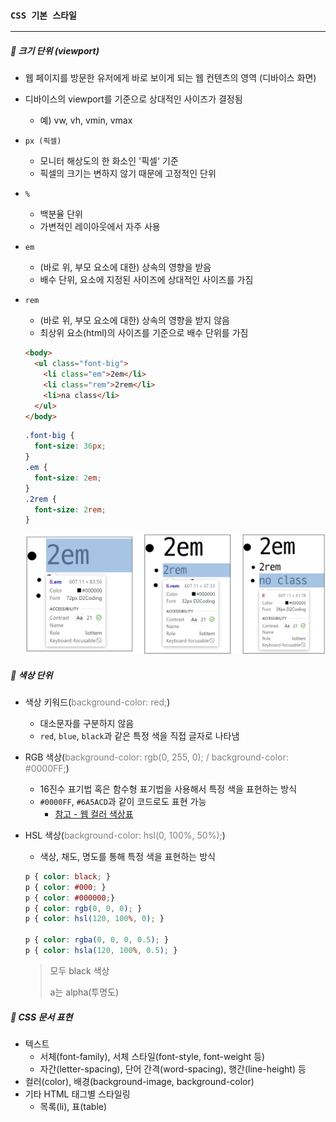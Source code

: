 ### `CSS 기본 스타일`

***

##### 📘 크기 단위 (viewport)

- 웹 페이지를 방문한 유저에게 바로 보이게 되는 웹 컨텐츠의 영역 (디바이스 화면)
- 디바이스의 viewport를 기준으로 상대적인 사이즈가 결정됨
  - 예) vw, vh, vmin, vmax

- `px (픽셀)`

  - 모니터 해상도의 한 화소인 '픽셀' 기준
  - 픽셀의 크기는 변하지 않기 때문에 고정적인 단위

- `%`

  - 백분율 단위
  - 가변적인 레이아웃에서 자주 사용

- `em`

  - (바로 위, 부모 요소에 대한) 상속의 영향을 받음
  - 배수 단위, 요소에 지정된 사이즈에 상대적인 사이즈를 가짐

- `rem`

  - (바로 위, 부모 요소에 대한) 상속의 영향을 받지 않음
  - 최상위 요소(html)의 사이즈를 기준으로 배수 단위를 가짐

  ```html
  <body>
    <ul class="font-big">
      <li class="em">2em</li>
      <li class="rem">2rem</li>
      <li>na class</li>
    </ul>
  </body>
  ```

  ```css
  .font-big {
    font-size: 36px;
  }
  .em {
    font-size: 2em;
  }
  .2rem {
    font-size: 2rem;
  }
  ```

  <img src="css_basic_style.assets/emrem.png" alt="emrem" style="zoom:50%;" />







##### 📗 색상 단위

- 색상 키워드(<span style='color: gray'>background-color: red;</span>)

  - 대소문자를 구분하지 않음
  - `red`, `blue`, `black`과 같은 특정 색을 직접 글자로 나타냄

- RGB 색상(<span style='color: gray'>background-color: rgb(0, 255, 0); / background-color: #0000FF;</span>)

  - 16진수 표기법 혹은 함수형 표기법을 사용해서 특정 색을 표현하는 방식
  - `#0000FF`, `#6A5ACD`과 같이 코드로도 표현 가능
    - [참고 - 웹 컬러 색상표](https://at-corner.tistory.com/17)

- HSL 색상(<span style='color: gray'>background-color: hsl(0, 100%, 50%);</span>)

  - 색상, 채도, 명도를 통해 특정 색을 표현하는 방식

  ```css
  p { color: black; }
  p { color: #000; }
  p { color: #000000;}
  p { color: rgb(0, 0, 0); }
  p { color: hsl(120, 100%, 0); }
  
  p { color: rgba(0, 0, 0, 0.5); }
  p { color: hsla(120, 100%, 0.5); }
  ```

  > 모두 black 색상
  >
  > a는 alpha(투명도)







##### 📙 CSS 문서 표현

- 텍스트
  - 서체(font-family), 서체 스타일(font-style, font-weight 등)
  - 자간(letter-spacing), 단어 간격(word-spacing), 행간(line-height) 등
- 컬러(color), 배경(background-image, background-color)
- 기타 HTML 태그별 스타일링
  - 목록(li), 표(table)
